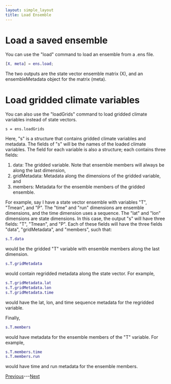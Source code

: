 ```yaml
---
layout: simple_layout
title: Load Ensemble
---
```


# Load a saved ensemble

You can use the "load" command to load an ensemble from a .ens file.
```matlab
[X, meta] = ens.load;
```
The two outputs are the state vector ensemble matrix (X), and an ensembleMetadata object for the matrix (meta).

# Load gridded climate variables

You can also use the "loadGrids" command to load gridded climate variables instead of state vectors.
```
s = ens.loadGrids
```
Here, "s" is a structure that contains gridded climate variables and metadata. The fields of "s" will be the names of the loaded climate variables. The field for each variable is also a structure; each contains three fields:

1. data: The gridded variable. Note that ensemble members will always be along the last dimension,
2. gridMetadata: Metadata along the dimensions of the gridded variable, and
3. members: Metadata for the ensemble members of the gridded ensemble.

For example, say I have a state vector ensemble with variables "T", "Tmean", and "P". The "time" and "run" dimensions are ensemble dimensions, and the time dimension uses a sequence. The "lat" and "lon" dimensions are state dimensions. In this case, the output "s" will have three fields: "T", "Tmean", and "P". Each of these fields will have the three fields "data", "gridMetadata", and "members", such that:
```matlab
s.T.data
```
would be the gridded "T" variable with ensemble members along the last dimension.
```matlab
s.T.gridMetadata
```
would contain regridded metadata along the state vector. For example,
```matlab
s.T.gridMetadata.lat
s.T.gridMetadata.lon
s.T.gridMetadata.time
```
would have the lat, lon, and time sequence metadata for the regridded variable.

Finally,
```matlab
s.T.members
```
would have metadata for the ensemble members of the "T" variable. For example,
```matlab
s.T.members.time
s.T.members.run
```
would have time and run metadata for the ensemble members.

[Previous](object)---[Next](subset)
